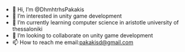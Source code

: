 - 👋 Hi, I’m @DhmhtrhsPakakis
- 👀 I’m interested in unity game development
- 🌱 I’m currently learning computer science in aristotle university of thessaloniki
- 💞️ I’m looking to collaborate on unity game development
- 📫 How to reach me email:pakakisd@gmail.com

<!---
DhmhtrhsPakakis/DhmhtrhsPakakis is a ✨ special ✨ repository because its `README.md` (this file) appears on your GitHub profile.
You can click the Preview link to take a look at your changes.
--->
